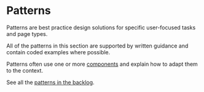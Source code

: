 # Patterns

Patterns are best practice design solutions for specific user-focused tasks and page types.

All of the patterns in this section are supported by written guidance and contain coded examples where possible.

Patterns often use one or more [components](./components) and explain how to adapt them to the context.

See all the [patterns in the backlog](https://github.com/ministryofjustice/mojdt-design-system-backlog/issues).